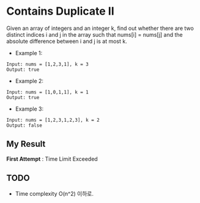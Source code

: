 # Contains Duplicate II

Given an array of integers and an integer k, find out whether there are two distinct indices i and j in the array such that nums[i] = nums[j] and the absolute difference between i and j is at most k.

- Example 1:

```
Input: nums = [1,2,3,1], k = 3
Output: true
```

- Example 2:

```
Input: nums = [1,0,1,1], k = 1
Output: true
```

- Example 3:

```
Input: nums = [1,2,3,1,2,3], k = 2
Output: false
```


## My Result

**First Attempt** : Time Limit Exceeded

## TODO

- Time complexity O(n^2) 이하로.
